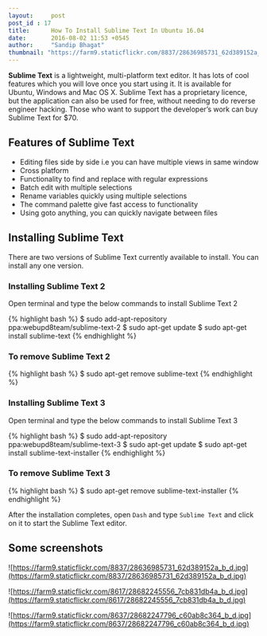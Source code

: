 ```yaml
---
layout:     post
post_id : 17
title:      How To Install Sublime Text In Ubuntu 16.04
date:       2016-08-02 11:53 +0545
author:     "Sandip Bhagat"
thumbnail: "https://farm9.staticflickr.com/8837/28636985731_62d389152a_b_d.jpg"
---
```


**Sublime Text** is a lightweight, multi-platform text editor. It has lots of cool features which you will love once you start using it. It is available for Ubuntu, Windows and Mac OS X. Sublime Text has a proprietary licence, but the application can also be used for free, without needing to do reverse engineer hacking. Those who want to support the developer’s work can buy Sublime Text for $70.

## Features of Sublime Text
* Editing files side by side i.e you can have multiple views in same window
* Cross platform
* Functionality to find and replace with regular expressions
* Batch edit with multiple selections
* Rename variables quickly using multiple selections
* The command palette give fast access to functionality
* Using goto anything, you can quickly navigate between files

## Installing Sublime Text
There are two versions of Sublime Text currently available to install. You can install any one version.

### Installing Sublime Text 2
Open terminal and type the below commands to install Sublime Text 2

{% highlight bash %}
$ sudo add-apt-repository ppa:webupd8team/sublime-text-2
$ sudo apt-get update
$ sudo apt-get install sublime-text
{% endhighlight %}

### To remove Sublime Text 2
{% highlight bash %}
$ sudo apt-get remove sublime-text
{% endhighlight %}

### Installing Sublime Text 3
Open terminal and type the below commands to install Sublime Text 3

{% highlight bash %}
$ sudo add-apt-repository ppa:webupd8team/sublime-text-3
$ sudo apt-get update
$ sudo apt-get install sublime-text-installer
{% endhighlight %}

### To remove Sublime Text 3
{% highlight bash %}
$ sudo apt-get remove sublime-text-installer
{% endhighlight %}

After the installation completes, open `Dash` and type `Sublime Text` and click on it to start the Sublime Text editor.

## Some screenshots
![https://farm9.staticflickr.com/8837/28636985731_62d389152a_b_d.jpg](https://farm9.staticflickr.com/8837/28636985731_62d389152a_b_d.jpg)

![https://farm9.staticflickr.com/8617/28682245556_7cb831db4a_b_d.jpg](https://farm9.staticflickr.com/8617/28682245556_7cb831db4a_b_d.jpg)

![https://farm9.staticflickr.com/8637/28682247796_c60ab8c364_b_d.jpg](https://farm9.staticflickr.com/8637/28682247796_c60ab8c364_b_d.jpg)